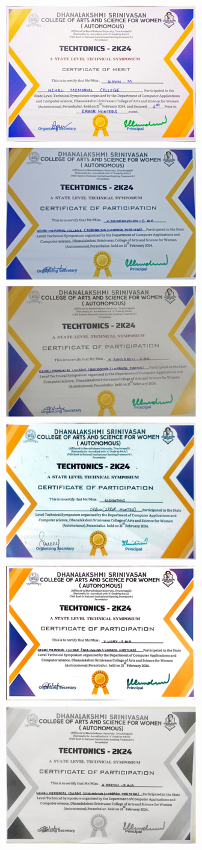 ![](attachments/WhatsApp%20Image%202024-09-09%20at%2022.43.04_3829e29e.jpg)

![](attachments/IMG-20240911-WA0002.jpg)

![](attachments/WhatsApp%20Image%202024-09-10%20at%2018.24.54_9782e9d2.jpg)

![](attachments/WhatsApp%20Image%202024-09-09%20at%2020.04.41_f69b0870.jpg)

![](attachments/WhatsApp%20Image%202024-09-14%20at%2010.07.37_6843a567.jpg)

![](attachments/WhatsApp%20Image%202024-09-12%20at%2002.08.14_187cb3e1.jpg)
